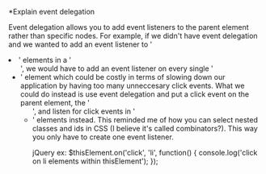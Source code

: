 *Explain event delegation

Event delegation allows you to add event listeners to the parent element rather than specific nodes. For example,
if we didn't have event delegation and we wanted to add an event listener to '<li>' elements in a '<ul>', we would have
to add an event listener on every single '<li>' element which could be costly in terms of slowing down our application
by having too many unneccesary click events. What we could do instead is use event delegation and put a click event
on the parent element, the '<ul>', and listen for click events in '<li>' elements instead. This reminded me of how you
can select nested classes and ids in CSS (I believe it's called combinators?). This way you only have to create
one event listener.

jQuery ex:
  $thisElement.on('click', 'li', function() {
    console.log('click on li elements within thisElement');
  });